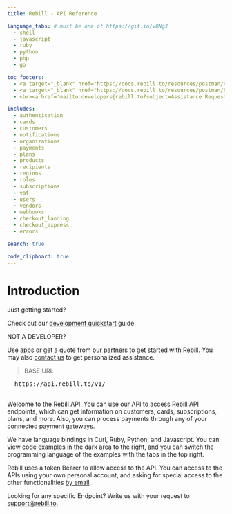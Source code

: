 ```yaml
---
title: Rebill - API Reference

language_tabs: # must be one of https://git.io/vQNgJ
  - shell
  - javascript
  - ruby
  - python
  - php
  - go

toc_footers:
  - <a target="_blank" href="https://docs.rebill.to/resources/postman/Rebill.postman_collection.json">Download Postman Collection</a>
  - <a target="_blank" href="https://docs.rebill.to/resources/postman/Rebill.postman_environment.json">Download Postman Environment</a>
  - <br><a href='mailto:developers@rebill.to?subject=Assistance Request'>Request Assistance</a>

includes:
  - authentication
  - cards
  - customers
  - notifications
  - organizations
  - payments
  - plans
  - products
  - recipients
  - regions
  - roles
  - subscriptions
  - vat
  - users
  - vendors
  - webhooks
  - checkout_landing
  - checkout_express
  - errors

search: true

code_clipboard: true
---
```


# Introduction

<div class="right-block">
  <span class="title">Just getting started?</span>
  <p>Check out our <a href="https://support.rebill.to" target="_blank" rel="noopener noreferrer" class="docs-link">development quickstart</a> guide.</p>
</div>

<div class="right-block">
  <span class="title">NOT A DEVELOPER?</span>
  <p>Use apps or get a quote from <a href="https://support.rebill.to" target="_blank" rel="noopener noreferrer" class="docs-link">our partners</a> to get started with Rebill. You may also <a href="mailto:support@rebill.to"> contact us</a> to get personalized assistance.</p>
</div>

<blockquote class="plaintext">
<p>BASE URL</p>
</blockquote>
<div class="highlight">
  <pre class="highlight plaintext endpoints" style="">
  https://api.rebill.to/v1/
  </pre>
</div>

Welcome to the Rebill API. You can use our API to access Rebill API endpoints, which can get information on customers, cards, subscriptions, plans, and more. Also, you can process payments through any of your connected payment gateways.

We have language bindings in Curl, Ruby, Python, and Javascript. You can view code examples in the dark area to the right, and you can switch the programming language of the examples with the tabs in the top right.

Rebill uses a token Bearer to allow access to the API. You can access to the APIs using your own personal account, and asking for special access to the other functionalities [by email](mailto:support@rebill.to).

Looking for any specific Endpoint? Write us with your request to [support@rebill.to](mailto:support@rebill.to).

<div class="divider"></div>